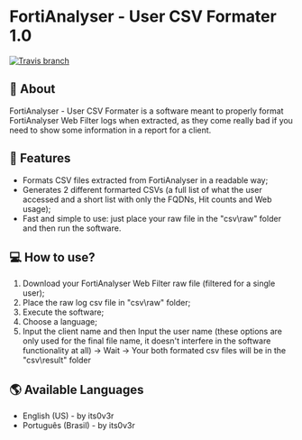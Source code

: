 # FortiAnalyser - User CSV Formater 1.0

[![Travis branch](https://img.shields.io/badge/made%20with-%3C3-red.svg)](https://github.com/its0v3r/FortiAnalyser-User-CSV-Formater)

## 📄 About

FortiAnalyser - User CSV Formater is a software meant to properly format FortiAnalyser Web Filter logs when extracted, as they come really bad if you need to show some information in a report for a client.

## 🌟 Features

-   Formats CSV files extracted from FortiAnalyser in a readable way;
-   Generates 2 different formarted CSVs (a full list of what the user accessed and a short list with only the FQDNs, Hit counts and Web usage);
-   Fast and simple to use: just place your raw file in the "csv\raw\" folder and then run the software.

## 💻 How to use?

1. Download your FortiAnalyser Web Filter raw file (filtered for a single user);
2. Place the raw log csv file in "csv\raw\" folder;
3. Execute the software;
4. Choose a language;
5. Input the client name and then Input the user name (these options are only used for the final file name, it doesn't interfere in the software functionality at all) -> Wait -> Your both formated csv files will be in the "csv\result\" folder

## 🌎 Available Languages

-   English (US) - by its0v3r
-   Português (Brasil) - by its0v3r
